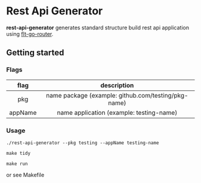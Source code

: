 # Rest Api Generator

**rest-api-generator** generates standard structure build rest api application using [flt-go-router](https://github.com/fajarardiyanto/flt-go-router).

## Getting started

### Flags
|  flag   |                     description                     |
|:-------:|:---------------------------------------------------:|
|   pkg   | name package (example: github.com/testing/pkg-name) |
| appName |      name application (example: testing-name)       |

### Usage
```shell
./rest-api-generator --pkg testing --appName testing-name
```

```shell
make tidy
```

```shell
make run
```

or see Makefile